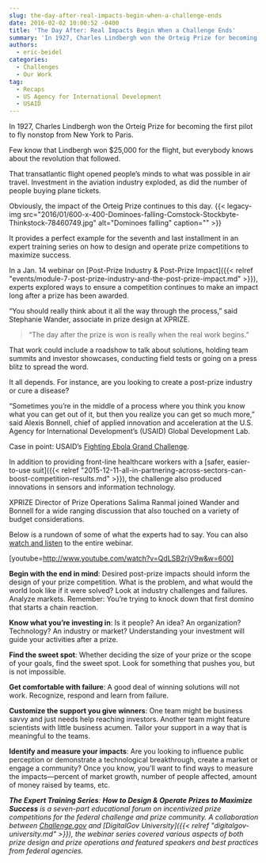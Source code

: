 ```yaml
---
slug: the-day-after-real-impacts-begin-when-a-challenge-ends
date: 2016-02-02 10:00:52 -0400
title: 'The Day After: Real Impacts Begin When a Challenge Ends'
summary: 'In 1927, Charles Lindbergh won the Orteig Prize for becoming the first pilot to fly nonstop from New York to Paris. Few know that Lindbergh won $25,000 for the flight, but everybody knows about the revolution that followed. That transatlantic flight opened people&rsquo;s minds to what was possible in air travel. Investment in the aviation'
authors:
  - eric-beidel
categories:
  - Challenges
  - Our Work
tag:
  - Recaps
  - US Agency for International Development
  - USAID
---
```


In 1927, Charles Lindbergh won the Orteig Prize for becoming the first pilot to fly nonstop from New York to Paris.

Few know that Lindbergh won $25,000 for the flight, but everybody knows about the revolution that followed.

That transatlantic flight opened people’s minds to what was possible in air travel. Investment in the aviation industry exploded, as did the number of people buying plane tickets.

Obviously, the impact of the Orteig Prize continues to this day. {{< legacy-img src="2016/01/600-x-400-Dominoes-falling-Comstock-Stockbyte-Thinkstock-78460749.jpg" alt="Dominoes falling" caption="" >}} 

It provides a perfect example for the seventh and last installment in an expert training series on how to design and operate prize competitions to maximize success.

In a Jan. 14 webinar on [Post-Prize Industry & Post-Prize Impact]({{< relref "events/module-7-post-prize-industry-and-the-post-prize-impact.md" >}}), experts explored ways to ensure a competition continues to make an impact long after a prize has been awarded.

“You should really think about it all the way through the process,” said Stephanie Wander, associate in prize design at XPRIZE.

> “The day after the prize is won is really when the real work begins.”

That work could include a roadshow to talk about solutions, holding team summits and investor showcases, conducting field tests or going on a press blitz to spread the word.

It all depends. For instance, are you looking to create a post-prize industry or cure a disease?

“Sometimes you’re in the middle of a process where you think you know what you can get out of it, but then you realize you can get so much more,” said Alexis Bonnell, chief of applied innovation and acceleration at the U.S. Agency for International Development’s (USAID) Global Development Lab.

Case in point: USAID’s [Fighting Ebola Grand Challenge](http://www.ebolagrandchallenge.net/).

In addition to providing front-line healthcare workers with a [safer, easier-to-use suit]({{< relref "2015-12-11-all-in-partnering-across-sectors-can-boost-competition-results.md" >}}), the challenge also produced innovations in sensors and information technology.

XPRIZE Director of Prize Operations Salima Ranmal joined Wander and Bonnell for a wide ranging discussion that also touched on a variety of budget considerations.

Below is a rundown of some of what the experts had to say. You can also [watch and listen](https://www.youtube.com/watch?v=QdLSB2rjV9w&feature=youtu.be) to the entire webinar.

[youtube=http://www.youtube.com/watch?v=QdLSB2rjV9w&w=600]
  
**Begin with the end in mind**: Desired post-prize impacts should inform the design of your prize competition. What is the problem, and what would the world look like if it were solved? Look at industry challenges and failures. Analyze markets. Remember: You’re trying to knock down that first domino that starts a chain reaction.

**Know what you’re investing in**: Is it people? An idea? An organization? Technology? An industry or market? Understanding your investment will guide your activities after a prize.

**Find the sweet spot**: Whether deciding the size of your prize or the scope of your goals, find the sweet spot. Look for something that pushes you, but is not impossible.

**Get comfortable with failure**: A good deal of winning solutions will not work. Recognize, respond and learn from failure.

**Customize the support you give winners**: One team might be business savvy and just needs help reaching investors. Another team might feature scientists with little business acumen. Tailor your support in a way that is meaningful to the teams.

**Identify and measure your impacts**: Are you looking to influence public perception or demonstrate a technological breakthrough, create a market or engage a community? Once you know, you’ll want to find ways to measure the impacts—percent of market growth, number of people affected, amount of money raised by teams, etc.

_**The Expert Training Series**: **How to Design & Operate Prizes to Maximize Success** is a seven-part educational forum on incentivized prize competitions for the federal challenge and prize community. A collaboration between [Challenge.gov](https://www.challenge.gov/list/) and [DigitalGov University]({{< relref "digitalgov-university.md" >}}), the webinar series covered various aspects of both prize design and prize operations and featured speakers and best practices from federal agencies._